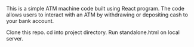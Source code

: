 This is a simple ATM machine code built using React program. The code allows users to interact with an ATM by withdrawing or depositing cash to your bank account.


Clone this repo.
cd into project directory.
Run standalone.html on local server.

